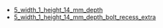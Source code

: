 * [5_width_1_height_14_mm_depth](5_width_1_height_14_mm_depth)
* [5_width_1_height_14_mm_depth_bolt_recess_extra](5_width_1_height_14_mm_depth_bolt_recess_extra)
